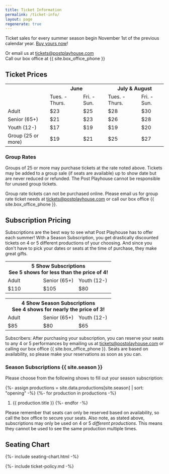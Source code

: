```yaml
---
title: Ticket Information
permalink: /ticket-info/
layout: page
regenerate: true
---
```


Ticket sales for every summer season begin November 1st of the previous calendar year. [Buy yours now](https://postplayhousetickets.universitytickets.com/user_pages/event_listings.asp)!

Or email us at [tickets@postplayhouse.com](mailto:tickets@postplayhouse.com)  
Call our box office at {{ site.box_office_phone }}


## Ticket Prices

<table id="ticket-prices" class="tickets" border="0" width="100%" cellspacing="0" cellpadding="0">
  <tbody>
    <tr>
      <td colspan="1" scope="col"></td>
      <th colspan="2" scope="col">June</th>
      <th colspan="2" scope="col">July &amp; August</th>
    </tr>
    <tr>
      <td class="solid_under"></td>
      <td class="solid_under centered">Tues. - Thurs.</td>
      <td class="solid_under centered">Fri. - Sun.</td>
      <td class="solid_under centered">Tues. - Thurs.</td>
      <td class="solid_under centered">Fri. - Sun.</td>
    </tr>
    <tr class="dotted_under">
      <td>Adult</td>
      <td class="centered">$23</td>
      <td class="centered">$25</td>
      <td class="centered">$28</td>
      <td class="centered">$30</td>
    </tr>
    <tr class="dotted_under">
      <td>Senior <span class="info"> (65+)</span></td>
      <td class="centered">$21</td>
      <td class="centered">$23</td>
      <td class="centered">$26</td>
      <td class="centered">$28</td>
    </tr>
    <tr class="dotted_under">
      <td>Youth <span class="info"> (12-)</span></td>
      <td class="centered">$17</td>
      <td class="centered">$19</td>
      <td class="centered">$19</td>
      <td class="centered">$20</td>
    </tr>
    <tr>
      <td>Group <span class="info"> (25 or more)</span></td>
      <td class="centered">$19</td>
      <td class="centered">$21</td>
      <td class="centered">$25</td>
      <td class="centered">$27</td>
    </tr>
  </tbody>
</table>

### Group Rates

Groups of 25 or more may purchase tickets at the rate noted above. Tickets may be added to a group sale (if seats are available) up to show date but are never reduced or refunded. The Post Playhouse cannot be responsible for unused group tickets.

Group rate tickets can not be purchased online. Please email us for group rate ticket needs at <a href="mailto:tickets@postplayhouse.com">tickets@postplayhouse.com</a> or call our box office {{ site.box_office_phone }}.


## Subscription Pricing

Subscriptions are the best way to see what Post Playhouse has to offer each summer! With a Season Subscription, you get drastically discounted tickets on 4 or 5 different productions of your choosing. And since you don't have to pick your dates or seats at the time of purchase, they make great gifts.

<div class="subscription-pricing">
  <table id="subscription-prices" class="tickets" border="0" width="100%" cellspacing="0" cellpadding="0">
    <tbody>
      <tr>
        <th colspan="3" scope="col">5 Show Subscriptions
          <div class="info">See 5 shows for less than the price of 4!</div>
        </th>
      </tr>
      <tr>
        <td width="33.333%" class="centered">Adult</td>
        <td width="33.333%" class="centered">Senior&nbsp;<span class="info">(65+)</span></td>
        <td width="33.333%" class="centered">Youth&nbsp;<span class="info">(12-)</span></td>
      </tr>
      <tr>
        <td class="centered">$110</td>
        <td class="centered">$105</td>
        <td class="centered">$80</td>
      </tr>
    </tbody>
  </table>

  <table id="subscription-prices" class="tickets" border="0" width="100%" cellspacing="0" cellpadding="0">
    <tbody>
      <tr>
        <th colspan="3" scope="col">4 Show Season Subscriptions
          <div class="info">See 4 shows for nearly the price of 3!</div>
        </th>
      </tr>
      <tr>
        <td width="33.333%" class="centered">Adult</td>
        <td width="33.333%" class="centered">Senior <span class="info">(65+)</span></td>
        <td width="33.333%" class="centered">Youth <span class="info">(12-)</span></td>
      </tr>
      <tr>
        <td class="centered">$85</td>
        <td class="centered">$80</td>
        <td class="centered">$65</td>
      </tr>
    </tbody>
  </table>
</div>
<div class="subscriber-alert">
  Subscribers: After purchasing your subscription, you can reserve your seats to any 4 or 5 performances by emailing us at <a href="mailto:tickets@postplayhouse.com">tickets@postplayhouse.com</a> or calling our box office {{ site.box_office_phone }}. Seats are based on availability, so please make your reservations as soon as you can.
</div>

### Season Subscriptions {{ site.season }}

Please choose from the following shows to fill out your season subscription:

{%- assign productions = site.data.productions[site.season] | sort: "opening" -%}
{%- for production in productions -%}
1. {{ production.title }}
{%- endfor -%}


Please remember that seats can only be reserved based on availability, so call the box office to secure your seats. Also note, as stated above, subscriptions may only be used on 4 or 5 *different productions*. This means they cannot be used to see the same production multiple times.

## Seating Chart

{%- include seating-chart.html -%}

{%- include ticket-policy.md -%}